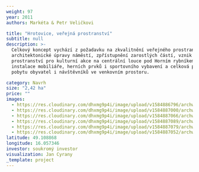 ```yaml
---
weight: 97
year: 2011
authors: Markéta & Petr Veličkovi

title: "Hrotovice, veřejná prostranství"
subtitle: null
description: >-
  Celkový koncept vychází z požadavku na zkvalitnění veřejného prostranství -
  architektonické úpravy náměstí, zpřístupnění zarostlých částí, vznik
  prostranství pro kulturní akce na centrální louce pod Horním rybníkem,
  instalace mobiliáře, herních prvků i sportovního vybavení a celková podpora
  pobytu obyvatel i návštěvníků ve venkovním prostoru.

category: Navrh
size: "2,42 ha"
price: ""
images:
  - https://res.cloudinary.com/dhxmg9p4i/image/upload/v1584886796/archweb/finD0010_sk2uu3.jpg
  - https://res.cloudinary.com/dhxmg9p4i/image/upload/v1584887000/archweb/finD0033_cvleg1.jpg
  - https://res.cloudinary.com/dhxmg9p4i/image/upload/v1584887066/archweb/finB0003c_nqvlti.jpg
  - https://res.cloudinary.com/dhxmg9p4i/image/upload/v1584887089/archweb/finA0002_fhkv7a.jpg
  - https://res.cloudinary.com/dhxmg9p4i/image/upload/v1584887079/archweb/finB0000B_oqzcux.jpg
  - https://res.cloudinary.com/dhxmg9p4i/image/upload/v1584887052/archweb/finD0031_udp1ah.jpg
latitude: 49.108868
longitude: 16.057346
investor: soukromý investor
visualization: Jan Cyrany
_template: project
---
```

